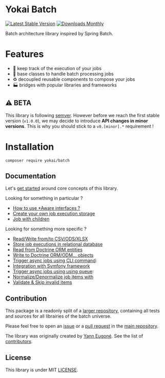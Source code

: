 # Yokai Batch

[![Latest Stable Version](https://img.shields.io/packagist/v/yokai/batch?style=flat-square)](https://packagist.org/packages/yokai/batch)
[![Downloads Monthly](https://img.shields.io/packagist/dm/yokai/batch?style=flat-square)](https://packagist.org/packages/yokai/batch)

Batch architecture library inspired by Spring Batch.


# Features

- :bookmark_tabs: keep track of the execution of your jobs
- :rocket: base classes to handle batch processing jobs
- :recycle: decoupled reusable components to compose your jobs
- :factory: bridges with popular libraries and frameworks


## :warning: BETA

This library is following [semver](https://semver.org/).
However before we reach the first stable version (`v1.0.0`), we may decide to introduce **API changes in minor versions**.
This is why you should stick to a `v0.[minor].*` requirement !


# Installation

```
composer require yokai/batch
```


## Documentation

Let's [get started](docs/getting-started.md) around core concepts of this library.

Looking for something in particular ?

- [How to use *Aware interfaces ?](docs/recipes/aware-interfaces.md)
- [Create your own job execution storage](docs/recipes/custom-job-execution-storage.md)
- [Job with children](docs/recipes/job-with-children.md)

Looking for something more specific ?

- [Read/Write from/to CSV/ODS/XLSX](https://github.com/yokai-php/batch-box-spout)
- [Store job executions in relational database](https://github.com/yokai-php/batch-doctrine-dbal)
- [Read from Doctrine ORM entities](https://github.com/yokai-php/batch-doctrine-orm)
- [Write to Doctrine ORM/ODM... objects](https://github.com/yokai-php/batch-doctrine-persistence)
- [Trigger async jobs using CLI command](https://github.com/yokai-php/batch-symfony-console): 
- [Integration with Symfony framework](https://github.com/yokai-php/batch-symfony-framework)
- [Trigger async jobs using using queue](https://github.com/yokai-php/batch-symfony-messenger): 
- [Normalize/Denormalize job items with](https://github.com/yokai-php/batch-symfony-serializer)
- [Validate & Skip invalid items](https://github.com/yokai-php/batch-symfony-validator)


## Contribution

This package is a readonly split of a [larger repository](https://github.com/yokai-php/batch-src),
containing all tests and sources for all librairies of the batch universe.

Please feel free to open an [issue](https://github.com/yokai-php/batch-src/issues)
or a [pull request](https://github.com/yokai-php/batch-src/pulls)
in the [main repository](https://github.com/yokai-php/batch-src).

The library was originally created by [Yann Eugoné](https://github.com/yann-eugone).
See the list of [contributors](https://github.com/yokai-php/batch-src/contributors).


## License

This library is under MIT [LICENSE](LICENSE).
